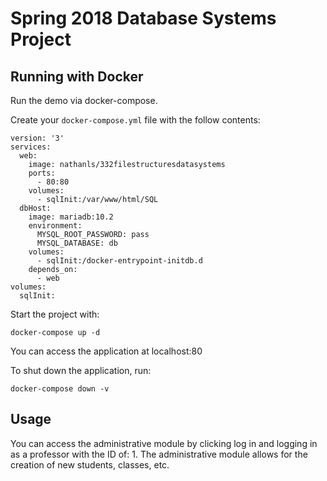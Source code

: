 # Spring 2018 Database Systems Project

## Running with Docker

Run the demo via docker-compose.

Create your ```docker-compose.yml``` file with the follow contents:

```
version: '3'
services:
  web:
    image: nathanls/332filestructuresdatasystems
    ports:
      - 80:80
    volumes:
      - sqlInit:/var/www/html/SQL
  dbHost:
    image: mariadb:10.2
    environment:
      MYSQL_ROOT_PASSWORD: pass
      MYSQL_DATABASE: db
    volumes:
      - sqlInit:/docker-entrypoint-initdb.d
    depends_on:
      - web
volumes:
  sqlInit:
 ```
Start the project with:

```docker-compose up -d```

You can access the application at localhost:80

To shut down the application, run:

```docker-compose down -v```

## Usage
You can access the administrative module by clicking log in and logging in as a professor with the ID of: 1. The administrative module allows for the creation of new students, classes, etc.

